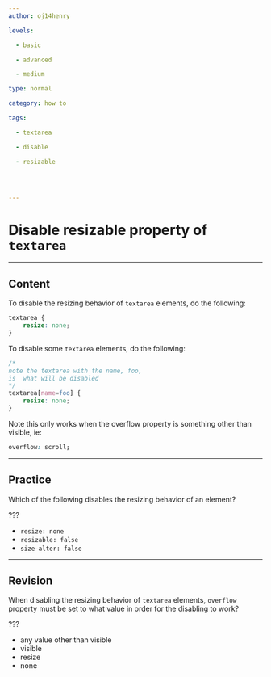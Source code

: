 ```yaml
---
author: oj14henry

levels:

  - basic

  - advanced

  - medium

type: normal

category: how to

tags:

  - textarea

  - disable

  - resizable




---
```


# Disable resizable property of `textarea`

---
## Content

To disable the resizing behavior of `textarea` elements, do the following:

```css
textarea {
    resize: none;
}
```
To disable some `textarea` elements, do the following:
```css
/* 
note the textarea with the name, foo,
is  what will be disabled 
*/
textarea[name=foo] {
    resize: none;
}
```

Note this only works when the overflow property is something other than visible, ie:

```css
overflow: scroll;
```

---
## Practice

Which of the following disables the resizing behavior of an element? 

???


* `resize: none` 
* `resizable: false` 
* `size-alter: false`

---
## Revision

When disabling the resizing behavior of `textarea` elements, `overflow` property must be set to what value in order for the disabling to work?

???


* any value other than visible
* visible
* resize
* none

